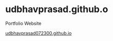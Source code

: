# udbhavprasad.github.o
Portfolio Website <br>

<a href="udbhavprasad072300.github.io">udbhavprasad072300.github.io</a>
